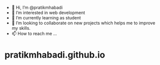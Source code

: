 - 👋 Hi, I’m @pratikmhabadi
- 👀 I’m interested in web development
- 🌱 I’m currently learning as student 
- 💞️ I’m looking to collaborate on new projects which helps me to improve my skills.
- 📫 How to reach me ...

<!---
pratikmhabadi/pratikmhabadi is a ✨ special ✨ repository because its `README.md` (this file) appears on your GitHub profile.
You can click the Preview link to take a look at your changes.
--->

# pratikmhabadi.github.io

